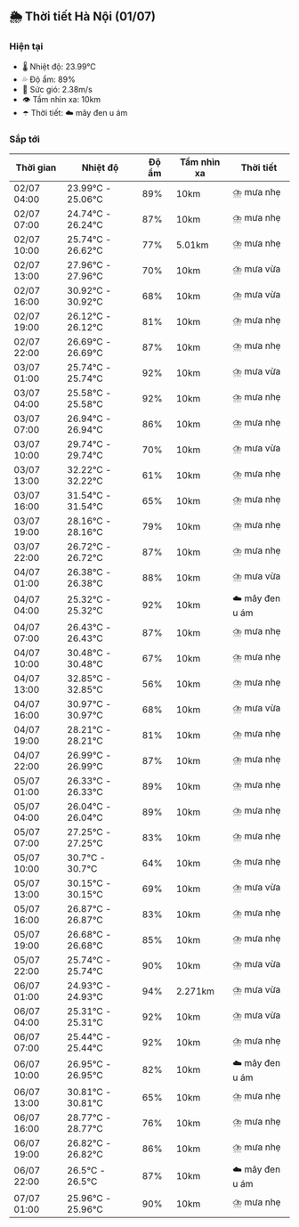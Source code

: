 ## 🌦️ Thời tiết Hà Nội (01/07)

### Hiện tại

- 🌡️ Nhiệt độ: 23.99℃
- 💦 Độ ẩm: 89%
- 💨 Sức gió: 2.38m/s
- 👁️ Tầm nhìn xa: 10km
- ☂️ Thời tiết: ☁️ mây đen u ám

### Sắp tới

| Thời gian | Nhiệt độ | Độ ẩm | Tầm nhìn xa | Thời tiết |
| --- | --- | --- | --- | --- |
| 02/07 04:00 | 23.99℃ - 25.06℃ | 89% | 10km | ⛈️ mưa nhẹ |
| 02/07 07:00 | 24.74℃ - 26.24℃ | 87% | 10km | ⛈️ mưa nhẹ |
| 02/07 10:00 | 25.74℃ - 26.62℃ | 77% | 5.01km | ⛈️ mưa nhẹ |
| 02/07 13:00 | 27.96℃ - 27.96℃ | 70% | 10km | ⛈️ mưa vừa |
| 02/07 16:00 | 30.92℃ - 30.92℃ | 68% | 10km | ⛈️ mưa vừa |
| 02/07 19:00 | 26.12℃ - 26.12℃ | 81% | 10km | ⛈️ mưa nhẹ |
| 02/07 22:00 | 26.69℃ - 26.69℃ | 87% | 10km | ⛈️ mưa nhẹ |
| 03/07 01:00 | 25.74℃ - 25.74℃ | 92% | 10km | ⛈️ mưa vừa |
| 03/07 04:00 | 25.58℃ - 25.58℃ | 92% | 10km | ⛈️ mưa nhẹ |
| 03/07 07:00 | 26.94℃ - 26.94℃ | 86% | 10km | ⛈️ mưa nhẹ |
| 03/07 10:00 | 29.74℃ - 29.74℃ | 70% | 10km | ⛈️ mưa vừa |
| 03/07 13:00 | 32.22℃ - 32.22℃ | 61% | 10km | ⛈️ mưa nhẹ |
| 03/07 16:00 | 31.54℃ - 31.54℃ | 65% | 10km | ⛈️ mưa nhẹ |
| 03/07 19:00 | 28.16℃ - 28.16℃ | 79% | 10km | ⛈️ mưa nhẹ |
| 03/07 22:00 | 26.72℃ - 26.72℃ | 87% | 10km | ⛈️ mưa nhẹ |
| 04/07 01:00 | 26.38℃ - 26.38℃ | 88% | 10km | ⛈️ mưa vừa |
| 04/07 04:00 | 25.32℃ - 25.32℃ | 92% | 10km | ☁️ mây đen u ám |
| 04/07 07:00 | 26.43℃ - 26.43℃ | 87% | 10km | ⛈️ mưa nhẹ |
| 04/07 10:00 | 30.48℃ - 30.48℃ | 67% | 10km | ⛈️ mưa nhẹ |
| 04/07 13:00 | 32.85℃ - 32.85℃ | 56% | 10km | ⛈️ mưa nhẹ |
| 04/07 16:00 | 30.97℃ - 30.97℃ | 68% | 10km | ⛈️ mưa vừa |
| 04/07 19:00 | 28.21℃ - 28.21℃ | 81% | 10km | ⛈️ mưa nhẹ |
| 04/07 22:00 | 26.99℃ - 26.99℃ | 87% | 10km | ⛈️ mưa nhẹ |
| 05/07 01:00 | 26.33℃ - 26.33℃ | 89% | 10km | ⛈️ mưa nhẹ |
| 05/07 04:00 | 26.04℃ - 26.04℃ | 89% | 10km | ⛈️ mưa nhẹ |
| 05/07 07:00 | 27.25℃ - 27.25℃ | 83% | 10km | ⛈️ mưa nhẹ |
| 05/07 10:00 | 30.7℃ - 30.7℃ | 64% | 10km | ⛈️ mưa nhẹ |
| 05/07 13:00 | 30.15℃ - 30.15℃ | 69% | 10km | ⛈️ mưa vừa |
| 05/07 16:00 | 26.87℃ - 26.87℃ | 83% | 10km | ⛈️ mưa nhẹ |
| 05/07 19:00 | 26.68℃ - 26.68℃ | 85% | 10km | ⛈️ mưa nhẹ |
| 05/07 22:00 | 25.74℃ - 25.74℃ | 90% | 10km | ⛈️ mưa vừa |
| 06/07 01:00 | 24.93℃ - 24.93℃ | 94% | 2.271km | ⛈️ mưa vừa |
| 06/07 04:00 | 25.31℃ - 25.31℃ | 92% | 10km | ⛈️ mưa vừa |
| 06/07 07:00 | 25.44℃ - 25.44℃ | 92% | 10km | ⛈️ mưa nhẹ |
| 06/07 10:00 | 26.95℃ - 26.95℃ | 82% | 10km | ☁️ mây đen u ám |
| 06/07 13:00 | 30.81℃ - 30.81℃ | 65% | 10km | ⛈️ mưa nhẹ |
| 06/07 16:00 | 28.77℃ - 28.77℃ | 76% | 10km | ⛈️ mưa nhẹ |
| 06/07 19:00 | 26.82℃ - 26.82℃ | 86% | 10km | ⛈️ mưa nhẹ |
| 06/07 22:00 | 26.5℃ - 26.5℃ | 87% | 10km | ☁️ mây đen u ám |
| 07/07 01:00 | 25.96℃ - 25.96℃ | 90% | 10km | ⛈️ mưa nhẹ |

